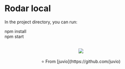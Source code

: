 # Rodar local

In the project directory, you can run:

npm install
<br>
npm start


<div align="center">
<br>
<img src="https://github-readme-stats.vercel.app/api?username=juvio&show_icons=true" />
<br>
<br>
⭐️ From [juvio](https://github.com/juvio) 
<br>